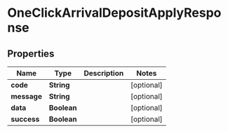 

# OneClickArrivalDepositApplyResponse


## Properties

| Name | Type | Description | Notes |
|------------ | ------------- | ------------- | -------------|
|**code** | **String** |  |  [optional] |
|**message** | **String** |  |  [optional] |
|**data** | **Boolean** |  |  [optional] |
|**success** | **Boolean** |  |  [optional] |



